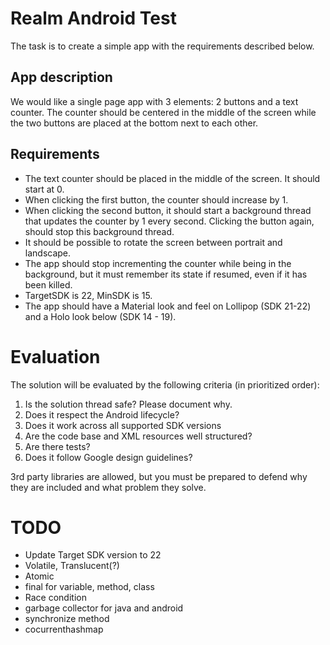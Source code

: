 # Realm Android Test

The task is to create a simple app with the requirements described below.


## App description

We would like a single page app with 3 elements: 2 buttons and a text counter. The counter should be centered in the middle of the screen while the two buttons are placed at the bottom next to each other.


## Requirements

- The text counter should be placed in the middle of the screen. It should start at 0.
- When clicking the first button, the counter should increase by 1.
- When clicking the second button, it should start a background thread that updates the counter by 1 every second. Clicking the button again, should stop this background thread.
- It should be possible to rotate the screen between portrait and landscape.
- The app should stop incrementing the counter while being in the background, but it must remember its state if resumed, even if it has been killed.
- TargetSDK is 22, MinSDK is 15.
- The app should have a Material look and feel on Lollipop (SDK 21-22) and a Holo look below (SDK 14 - 19).


# Evaluation

The solution will be evaluated by the following criteria (in prioritized order):

1) Is the solution thread safe? Please document why.
2) Does it respect the Android lifecycle?
3) Does it work across all supported SDK versions
4) Are the code base and XML resources well structured?
5) Are there tests?
6) Does it follow Google design guidelines?

3rd party libraries are allowed, but you must be prepared to defend why they are included and what problem they solve.


# TODO
- Update Target SDK version to 22
- Volatile, Translucent(?)
- Atomic
- final for variable, method, class
- Race condition
- garbage collector for java and android
- synchronize method
- cocurrenthashmap


